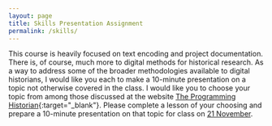 ```yaml
---
layout: page
title: Skills Presentation Assignment
permalink: /skills/
---
```



This course is heavily focused on text encoding and project documentation. There is, of course, much 
more to digital methods for historical research. As a way to address some of the broader methodologies available 
to digital historians, I would like you each to make a 10-minute presentation on a topic not otherwise covered in 
the class. I would like you to choose your topic from among those discussed at the website 
[The Programming Historian](https://programminghistorian.org/en/lessons/){:target="_blank"}. Please complete a lesson of your choosing
and prepare a 10-minute presentation on that topic for class on [21 November](../schedule/#21-november).